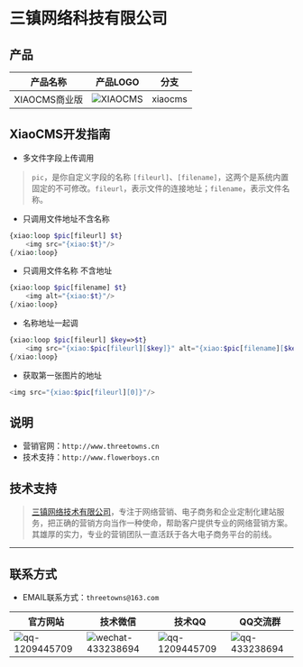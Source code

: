 # 三镇网络科技有限公司

## 产品
| 产品名称 | 产品LOGO | 分支 |
|--------|--------|--------|
| XIAOCMS商业版 | ![XIAOCMS](http://www.xiaocms.com/core/template/img/logo.png)| xiaocms |

## XiaoCMS开发指南
* 多文件字段上传调用
>`pic`，是你自定义字段的名称
>`[fileurl]`、`[filename]`，这两个是系统内置固定的不可修改。`fileurl`，表示文件的连接地址；`filename`，表示文件名称。

 * 只调用文件地址不含名称
```PHP
{xiao:loop $pic[fileurl] $t}
    <img src="{xiao:$t}"/>
{/xiao:loop}
```

 * 只调用文件名称 不含地址
```PHP
{xiao:loop $pic[filename] $t}
    <img alt="{xiao:$t}"/>
{/xiao:loop}
```

 * 名称地址一起调
```PHP
{xiao:loop $pic[fileurl] $key=>$t}
    <img src="{xiao:$pic[fileurl][$key]}" alt="{xiao:$pic[filename][$key]}"/>
{/xiao:loop}
```

 * 获取第一张图片的地址
```PHP
<img src="{xiao:$pic[fileurl][0]}"/>
```

## 说明
* 营销官网：`http://www.threetowns.cn`
* 技术支持：`http://www.flowerboys.cn`

## 技术支持
>[三镇网络技术有限公司](http://www.threetowns.cn)，专注于网络营销、电子商务和企业定制化建站服务，把正确的营销方向当作一种使命，帮助客户提供专业的网络营销方案。其雄厚的实力，专业的营销团队一直活跃于各大电子商务平台的前线。

***

## 联系方式

* EMAIL联系方式：`threetowns@163.com`

| 官方网站 | 技术微信 | 技术QQ | QQ交流群 |
|--------|--------|--------|--------|
|![qq-1209445709](https://github.com/threetowns/About/raw/master/qrCode/website_threetowns.cn.jpg)|![wechat-433238694](https://github.com/threetowns/About/raw/master/qrCode/wechat_yonger_lei.jpg)|   ![qq-1209445709](https://github.com/threetowns/About/raw/master/qrCode/qq_1209445709.jpg)     |    ![qq-433238694](https://github.com/threetowns/About/raw/master/qrCode/qqGroup_433238694.jpg)    |
